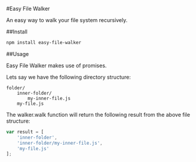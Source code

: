 #Easy File Walker

An easy way to walk your file system recursively.

##Install

```sh
npm install easy-file-walker
```

##Usage

Easy File Walker makes use of promises.

Lets say we have the following directory structure:

```
folder/
	inner-folder/
		my-inner-file.js
	my-file.js
```

The walker.walk function will return the following result from the above file structure:

```js
var result = [
	'inner-folder',
	'inner-folder/my-inner-file.js',
	'my-file.js'
];
```